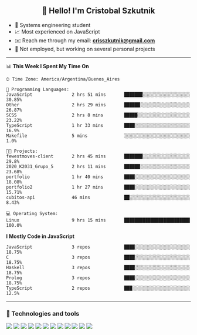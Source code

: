 <h2 align="center">👋 Hello! I'm Cristobal Szkutnik</h2>

- 📖  Systems engineering student
- 📈  Most experienced on JavaScript
- ✉️  Reach me through my email: **crisszkutnik@gmail.com**
- 🏢  Not employed, but working on several personal projects

-------

<!--START_SECTION:waka-->
📊 **This Week I Spent My Time On** 

```text
⌚︎ Time Zone: America/Argentina/Buenos_Aires

💬 Programming Languages: 
JavaScript               2 hrs 51 mins       ███████░░░░░░░░░░░░░░░░░░   30.85% 
Other                    2 hrs 29 mins       ██████░░░░░░░░░░░░░░░░░░░   26.87% 
SCSS                     2 hrs 8 mins        █████░░░░░░░░░░░░░░░░░░░░   23.22% 
TypeScript               1 hr 33 mins        ████░░░░░░░░░░░░░░░░░░░░░   16.9% 
Makefile                 5 mins              ░░░░░░░░░░░░░░░░░░░░░░░░░   1.0%

🐱‍💻 Projects: 
fewestmoves-client       2 hrs 45 mins       ███████░░░░░░░░░░░░░░░░░░   29.8% 
2020_K2031_Grupo_5       2 hrs 11 mins       ██████░░░░░░░░░░░░░░░░░░░   23.68% 
portfolio                1 hr 40 mins        ████░░░░░░░░░░░░░░░░░░░░░   18.08% 
portfolio2               1 hr 27 mins        ████░░░░░░░░░░░░░░░░░░░░░   15.71% 
cubitos-api              46 mins             ██░░░░░░░░░░░░░░░░░░░░░░░   8.43%

💻 Operating System: 
Linux                    9 hrs 15 mins       █████████████████████████   100.0%

```

**I Mostly Code in JavaScript** 

```text
JavaScript               3 repos             ████░░░░░░░░░░░░░░░░░░░░░   18.75% 
C                        3 repos             ████░░░░░░░░░░░░░░░░░░░░░   18.75% 
Haskell                  3 repos             ████░░░░░░░░░░░░░░░░░░░░░   18.75% 
Prolog                   3 repos             ████░░░░░░░░░░░░░░░░░░░░░   18.75% 
TypeScript               2 repos             ███░░░░░░░░░░░░░░░░░░░░░░   12.5%

```



<!--END_SECTION:waka-->

-------

### 🔧 Technologies and tools
<div>
  <img src="https://img.shields.io/badge/node.js%20-%2343853D.svg?&style=for-the-badge&logo=node.js&logoColor=white"/>
  <img src="https://img.shields.io/badge/javascript%20-%23323330.svg?&style=for-the-badge&logo=javascript&logoColor=%23F7DF1E"/>
  <img src="https://img.shields.io/badge/typescript%20-%23007ACC.svg?&style=for-the-badge&logo=typescript&logoColor=white"/>
  <img src="https://img.shields.io/badge/html5%20-%23E34F26.svg?&style=for-the-badge&logo=html5&logoColor=white"/>
  <img src="https://img.shields.io/badge/css3%20-%231572B6.svg?&style=for-the-badge&logo=css3&logoColor=white"/>
  <img src="https://img.shields.io/badge/c%20-%2300599C.svg?&style=for-the-badge&logo=c&logoColor=white"/>
  <img src="https://img.shields.io/badge/react%20-%2320232a.svg?&style=for-the-badge&logo=react&logoColor=%2361DAFB"/>
  <img src="https://img.shields.io/badge/express.js%20-%23404d59.svg?&style=for-the-badge"/>
  <img src="https://img.shields.io/badge/bootstrap%20-%23563D7C.svg?&style=for-the-badge&logo=bootstrap&logoColor=white"/>
  <img src="https://img.shields.io/badge/git%20-%23F05033.svg?&style=for-the-badge&logo=git&logoColor=white"/>
  <img src="https://img.shields.io/badge/heroku%20-%23430098.svg?&style=for-the-badge&logo=heroku&logoColor=white"/>
  <img src ="https://img.shields.io/badge/MongoDB-%234ea94b.svg?&style=for-the-badge&logo=mongodb&logoColor=white"/>
 </div>
